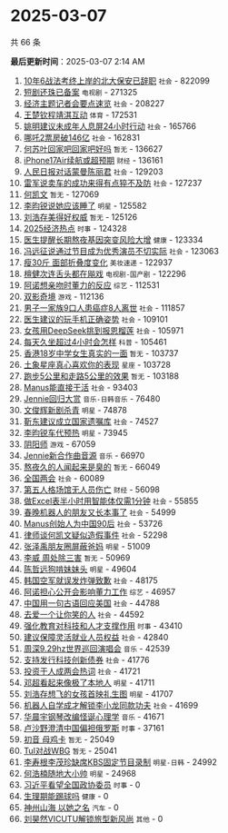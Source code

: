 # 2025-03-07

共 66 条


<!-- BEGIN -->

**最后更新时间**：2025-03-07 2:14 AM
1. [10年6战法考终上岸的北大保安已辞职](https://m.weibo.cn/search?containerid=100103type%3D1%26t%3D10%26q%3D%2310%E5%B9%B46%E6%88%98%E6%B3%95%E8%80%83%E7%BB%88%E4%B8%8A%E5%B2%B8%E7%9A%84%E5%8C%97%E5%A4%A7%E4%BF%9D%E5%AE%89%E5%B7%B2%E8%BE%9E%E8%81%8C%23&stream_entry_id=31&isnewpage=1&extparam=seat%3D1%26pos%3D0%26realpos%3D1%26band_rank%3D1%26q%3D%252310%25E5%25B9%25B46%25E6%2588%2598%25E6%25B3%2595%25E8%2580%2583%25E7%25BB%2588%25E4%25B8%258A%25E5%25B2%25B8%25E7%259A%2584%25E5%258C%2597%25E5%25A4%25A7%25E4%25BF%259D%25E5%25AE%2589%25E5%25B7%25B2%25E8%25BE%259E%25E8%2581%258C%2523%26dgr%3D0%26stream_entry_id%3D31%26flag%3D0%26lcate%3D5001%26filter_type%3Drealtimehot%26cate%3D5001%26c_type%3D31%26display_time%3D1741278704%26pre_seqid%3D17412787045320315972143) `社会` - 822099
2. [短剧还珠已备案](https://m.weibo.cn/search?containerid=100103type%3D1%26t%3D10%26q%3D%23%E7%9F%AD%E5%89%A7%E8%BF%98%E7%8F%A0%E5%B7%B2%E5%A4%87%E6%A1%88%23&stream_entry_id=31&isnewpage=1&extparam=seat%3D1%26pos%3D1%26realpos%3D2%26band_rank%3D2%26q%3D%2523%25E7%259F%25AD%25E5%2589%25A7%25E8%25BF%2598%25E7%258F%25A0%25E5%25B7%25B2%25E5%25A4%2587%25E6%25A1%2588%2523%26dgr%3D0%26stream_entry_id%3D31%26flag%3D1%26lcate%3D5001%26filter_type%3Drealtimehot%26cate%3D5001%26c_type%3D31%26display_time%3D1741278704%26pre_seqid%3D17412787045320315972143) `电视剧` - 271325
3. [经济主题记者会要点速览](https://m.weibo.cn/search?containerid=100103type%3D1%26t%3D10%26q%3D%23%E7%BB%8F%E6%B5%8E%E4%B8%BB%E9%A2%98%E8%AE%B0%E8%80%85%E4%BC%9A%E8%A6%81%E7%82%B9%E9%80%9F%E8%A7%88%23&stream_entry_id=31&isnewpage=1&extparam=seat%3D1%26pos%3D2%26realpos%3D3%26band_rank%3D3%26q%3D%2523%25E7%25BB%258F%25E6%25B5%258E%25E4%25B8%25BB%25E9%25A2%2598%25E8%25AE%25B0%25E8%2580%2585%25E4%25BC%259A%25E8%25A6%2581%25E7%2582%25B9%25E9%2580%259F%25E8%25A7%2588%2523%26dgr%3D0%26stream_entry_id%3D31%26flag%3D0%26lcate%3D5001%26filter_type%3Drealtimehot%26cate%3D5001%26c_type%3D31%26display_time%3D1741278704%26pre_seqid%3D17412787045320315972143) `社会` - 208227
4. [王楚钦程靖淇互动](https://m.weibo.cn/search?containerid=100103type%3D1%26t%3D10%26q%3D%23%E7%8E%8B%E6%A5%9A%E9%92%A6%E7%A8%8B%E9%9D%96%E6%B7%87%E4%BA%92%E5%8A%A8%23&stream_entry_id=31&isnewpage=1&extparam=seat%3D1%26pos%3D3%26realpos%3D4%26band_rank%3D4%26q%3D%2523%25E7%258E%258B%25E6%25A5%259A%25E9%2592%25A6%25E7%25A8%258B%25E9%259D%2596%25E6%25B7%2587%25E4%25BA%2592%25E5%258A%25A8%2523%26dgr%3D0%26stream_entry_id%3D31%26flag%3D0%26lcate%3D5001%26filter_type%3Drealtimehot%26cate%3D5001%26c_type%3D31%26display_time%3D1741278704%26pre_seqid%3D17412787045320315972143) `体育` - 172531
5. [姚明建议未成年人息屏24小时行动](https://m.weibo.cn/search?containerid=100103type%3D1%26t%3D10%26q%3D%23%E5%A7%9A%E6%98%8E%E5%BB%BA%E8%AE%AE%E6%9C%AA%E6%88%90%E5%B9%B4%E4%BA%BA%E6%81%AF%E5%B1%8F24%E5%B0%8F%E6%97%B6%E8%A1%8C%E5%8A%A8%23&stream_entry_id=31&isnewpage=1&extparam=seat%3D1%26pos%3D4%26realpos%3D5%26band_rank%3D5%26q%3D%2523%25E5%25A7%259A%25E6%2598%258E%25E5%25BB%25BA%25E8%25AE%25AE%25E6%259C%25AA%25E6%2588%2590%25E5%25B9%25B4%25E4%25BA%25BA%25E6%2581%25AF%25E5%25B1%258F24%25E5%25B0%258F%25E6%2597%25B6%25E8%25A1%258C%25E5%258A%25A8%2523%26dgr%3D0%26stream_entry_id%3D31%26flag%3D0%26lcate%3D5001%26filter_type%3Drealtimehot%26cate%3D5001%26c_type%3D31%26display_time%3D1741278704%26pre_seqid%3D17412787045320315972143) `社会` - 165766
6. [哪吒2票房破146亿](https://m.weibo.cn/search?containerid=100103type%3D1%26t%3D10%26q%3D%23%E5%93%AA%E5%90%922%E7%A5%A8%E6%88%BF%E7%A0%B4146%E4%BA%BF%23&stream_entry_id=31&isnewpage=1&extparam=seat%3D1%26pos%3D5%26realpos%3D6%26band_rank%3D6%26q%3D%2523%25E5%2593%25AA%25E5%2590%25922%25E7%25A5%25A8%25E6%2588%25BF%25E7%25A0%25B4146%25E4%25BA%25BF%2523%26dgr%3D0%26stream_entry_id%3D31%26flag%3D0%26lcate%3D5001%26filter_type%3Drealtimehot%26cate%3D5001%26c_type%3D31%26display_time%3D1741278704%26pre_seqid%3D17412787045320315972143) `社会` - 162831
7. [何苏叶回家吧回家吧好吗](https://m.weibo.cn/search?containerid=100103type%3D1%26t%3D10%26q%3D%E4%BD%95%E8%8B%8F%E5%8F%B6%E5%9B%9E%E5%AE%B6%E5%90%A7%E5%9B%9E%E5%AE%B6%E5%90%A7%E5%A5%BD%E5%90%97&stream_entry_id=31&isnewpage=1&extparam=seat%3D1%26pos%3D7%26realpos%3D7%26band_rank%3D7%26q%3D%25E4%25BD%2595%25E8%258B%258F%25E5%258F%25B6%25E5%259B%259E%25E5%25AE%25B6%25E5%2590%25A7%25E5%259B%259E%25E5%25AE%25B6%25E5%2590%25A7%25E5%25A5%25BD%25E5%2590%2597%26dgr%3D0%26stream_entry_id%3D31%26flag%3D1%26lcate%3D5001%26filter_type%3Drealtimehot%26cate%3D5001%26c_type%3D31%26display_time%3D1741278704%26pre_seqid%3D17412787045320315972143) `暂无` - 136627
8. [iPhone17Air续航或超预期](https://m.weibo.cn/search?containerid=100103type%3D1%26t%3D10%26q%3D%23iPhone17Air%E7%BB%AD%E8%88%AA%E6%88%96%E8%B6%85%E9%A2%84%E6%9C%9F%23&stream_entry_id=31&isnewpage=1&extparam=seat%3D1%26pos%3D8%26realpos%3D8%26band_rank%3D8%26q%3D%2523iPhone17Air%25E7%25BB%25AD%25E8%2588%25AA%25E6%2588%2596%25E8%25B6%2585%25E9%25A2%2584%25E6%259C%259F%2523%26dgr%3D0%26stream_entry_id%3D31%26flag%3D1%26lcate%3D5001%26filter_type%3Drealtimehot%26cate%3D5001%26c_type%3D31%26display_time%3D1741278704%26pre_seqid%3D17412787045320315972143) `财经` - 136161
9. [人民日报对话蒙曼陈丽君](https://m.weibo.cn/search?containerid=100103type%3D1%26t%3D10%26q%3D%23%E4%BA%BA%E6%B0%91%E6%97%A5%E6%8A%A5%E5%AF%B9%E8%AF%9D%E8%92%99%E6%9B%BC%E9%99%88%E4%B8%BD%E5%90%9B%23&stream_entry_id=31&isnewpage=1&extparam=seat%3D1%26pos%3D9%26realpos%3D9%26band_rank%3D9%26q%3D%2523%25E4%25BA%25BA%25E6%25B0%2591%25E6%2597%25A5%25E6%258A%25A5%25E5%25AF%25B9%25E8%25AF%259D%25E8%2592%2599%25E6%259B%25BC%25E9%2599%2588%25E4%25B8%25BD%25E5%2590%259B%2523%26dgr%3D0%26stream_entry_id%3D31%26flag%3D0%26lcate%3D5001%26filter_type%3Drealtimehot%26cate%3D5001%26c_type%3D31%26display_time%3D1741278704%26pre_seqid%3D17412787045320315972143) `社会` - 129203
10. [雷军说卖车的成功来得有点猝不及防](https://m.weibo.cn/search?containerid=100103type%3D1%26t%3D10%26q%3D%23%E9%9B%B7%E5%86%9B%E8%AF%B4%E5%8D%96%E8%BD%A6%E7%9A%84%E6%88%90%E5%8A%9F%E6%9D%A5%E5%BE%97%E6%9C%89%E7%82%B9%E7%8C%9D%E4%B8%8D%E5%8F%8A%E9%98%B2%23&stream_entry_id=31&isnewpage=1&extparam=seat%3D1%26pos%3D10%26realpos%3D10%26band_rank%3D10%26q%3D%2523%25E9%259B%25B7%25E5%2586%259B%25E8%25AF%25B4%25E5%258D%2596%25E8%25BD%25A6%25E7%259A%2584%25E6%2588%2590%25E5%258A%259F%25E6%259D%25A5%25E5%25BE%2597%25E6%259C%2589%25E7%2582%25B9%25E7%258C%259D%25E4%25B8%258D%25E5%258F%258A%25E9%2598%25B2%2523%26dgr%3D0%26stream_entry_id%3D31%26flag%3D0%26lcate%3D5001%26filter_type%3Drealtimehot%26cate%3D5001%26c_type%3D31%26display_time%3D1741278704%26pre_seqid%3D17412787045320315972143) `社会` - 127237
11. [何凯文](https://m.weibo.cn/search?containerid=100103type%3D1%26t%3D10%26q%3D%E4%BD%95%E5%87%AF%E6%96%87&stream_entry_id=31&isnewpage=1&extparam=seat%3D1%26pos%3D11%26realpos%3D11%26band_rank%3D11%26q%3D%25E4%25BD%2595%25E5%2587%25AF%25E6%2596%2587%26dgr%3D0%26stream_entry_id%3D31%26flag%3D2%26lcate%3D5001%26filter_type%3Drealtimehot%26cate%3D5001%26c_type%3D31%26display_time%3D1741278704%26pre_seqid%3D17412787045320315972143) `暂无` - 127069
12. [李昀锐说她应该睡了](https://m.weibo.cn/search?containerid=100103type%3D1%26t%3D10%26q%3D%23%E6%9D%8E%E6%98%80%E9%94%90%E8%AF%B4%E5%A5%B9%E5%BA%94%E8%AF%A5%E7%9D%A1%E4%BA%86%23&stream_entry_id=31&isnewpage=1&extparam=seat%3D1%26pos%3D12%26realpos%3D12%26band_rank%3D12%26q%3D%2523%25E6%259D%258E%25E6%2598%2580%25E9%2594%2590%25E8%25AF%25B4%25E5%25A5%25B9%25E5%25BA%2594%25E8%25AF%25A5%25E7%259D%25A1%25E4%25BA%2586%2523%26dgr%3D0%26stream_entry_id%3D31%26flag%3D2%26lcate%3D5001%26filter_type%3Drealtimehot%26cate%3D5001%26c_type%3D31%26display_time%3D1741278704%26pre_seqid%3D17412787045320315972143) `明星` - 125582
13. [刘浩存美得好权威](https://m.weibo.cn/search?containerid=100103type%3D1%26t%3D10%26q%3D%E5%88%98%E6%B5%A9%E5%AD%98%E7%BE%8E%E5%BE%97%E5%A5%BD%E6%9D%83%E5%A8%81&stream_entry_id=31&isnewpage=1&extparam=seat%3D1%26pos%3D13%26realpos%3D13%26band_rank%3D13%26q%3D%25E5%2588%2598%25E6%25B5%25A9%25E5%25AD%2598%25E7%25BE%258E%25E5%25BE%2597%25E5%25A5%25BD%25E6%259D%2583%25E5%25A8%2581%26dgr%3D0%26stream_entry_id%3D31%26flag%3D0%26lcate%3D5001%26filter_type%3Drealtimehot%26cate%3D5001%26c_type%3D31%26display_time%3D1741278704%26pre_seqid%3D17412787045320315972143) `暂无` - 125126
14. [2025经济热点](https://m.weibo.cn/search?containerid=100103type%3D1%26t%3D10%26q%3D%232025%E7%BB%8F%E6%B5%8E%E7%83%AD%E7%82%B9%23&stream_entry_id=31&isnewpage=1&extparam=seat%3D1%26pos%3D14%26realpos%3D14%26band_rank%3D14%26q%3D%25232025%25E7%25BB%258F%25E6%25B5%258E%25E7%2583%25AD%25E7%2582%25B9%2523%26dgr%3D0%26stream_entry_id%3D31%26flag%3D1%26lcate%3D5001%26filter_type%3Drealtimehot%26cate%3D5001%26c_type%3D31%26display_time%3D1741278704%26pre_seqid%3D17412787045320315972143) `时事` - 124328
15. [医生提醒长期熬夜基因突变风险大增](https://m.weibo.cn/search?containerid=100103type%3D1%26t%3D10%26q%3D%23%E5%8C%BB%E7%94%9F%E6%8F%90%E9%86%92%E9%95%BF%E6%9C%9F%E7%86%AC%E5%A4%9C%E5%9F%BA%E5%9B%A0%E7%AA%81%E5%8F%98%E9%A3%8E%E9%99%A9%E5%A4%A7%E5%A2%9E%23&stream_entry_id=31&isnewpage=1&extparam=seat%3D1%26pos%3D15%26realpos%3D15%26band_rank%3D15%26q%3D%2523%25E5%258C%25BB%25E7%2594%259F%25E6%258F%2590%25E9%2586%2592%25E9%2595%25BF%25E6%259C%259F%25E7%2586%25AC%25E5%25A4%259C%25E5%259F%25BA%25E5%259B%25A0%25E7%25AA%2581%25E5%258F%2598%25E9%25A3%258E%25E9%2599%25A9%25E5%25A4%25A7%25E5%25A2%259E%2523%26dgr%3D0%26stream_entry_id%3D31%26flag%3D0%26lcate%3D5001%26filter_type%3Drealtimehot%26cate%3D5001%26c_type%3D31%26display_time%3D1741278704%26pre_seqid%3D17412787045320315972143) `健康` - 123334
16. [冯远征说通过节目成为优秀演员不切实际](https://m.weibo.cn/search?containerid=100103type%3D1%26t%3D10%26q%3D%23%E5%86%AF%E8%BF%9C%E5%BE%81%E8%AF%B4%E9%80%9A%E8%BF%87%E8%8A%82%E7%9B%AE%E6%88%90%E4%B8%BA%E4%BC%98%E7%A7%80%E6%BC%94%E5%91%98%E4%B8%8D%E5%88%87%E5%AE%9E%E9%99%85%23&stream_entry_id=31&isnewpage=1&extparam=seat%3D1%26pos%3D16%26realpos%3D16%26band_rank%3D16%26q%3D%2523%25E5%2586%25AF%25E8%25BF%259C%25E5%25BE%2581%25E8%25AF%25B4%25E9%2580%259A%25E8%25BF%2587%25E8%258A%2582%25E7%259B%25AE%25E6%2588%2590%25E4%25B8%25BA%25E4%25BC%2598%25E7%25A7%2580%25E6%25BC%2594%25E5%2591%2598%25E4%25B8%258D%25E5%2588%2587%25E5%25AE%259E%25E9%2599%2585%2523%26dgr%3D0%26stream_entry_id%3D31%26flag%3D0%26lcate%3D5001%26filter_type%3Drealtimehot%26cate%3D5001%26c_type%3D31%26display_time%3D1741278704%26pre_seqid%3D17412787045320315972143) `社会` - 123063
17. [瘦30斤 面部折叠度变化](https://m.weibo.cn/search?containerid=100103type%3D1%26t%3D10%26q%3D%E7%98%A630%E6%96%A4+%E9%9D%A2%E9%83%A8%E6%8A%98%E5%8F%A0%E5%BA%A6%E5%8F%98%E5%8C%96&stream_entry_id=31&isnewpage=1&extparam=seat%3D1%26pos%3D17%26realpos%3D17%26band_rank%3D17%26q%3D%25E7%2598%25A630%25E6%2596%25A4%2520%25E9%259D%25A2%25E9%2583%25A8%25E6%258A%2598%25E5%258F%25A0%25E5%25BA%25A6%25E5%258F%2598%25E5%258C%2596%26dgr%3D0%26stream_entry_id%3D31%26flag%3D0%26lcate%3D5001%26filter_type%3Drealtimehot%26cate%3D5001%26c_type%3D31%26display_time%3D1741278704%26pre_seqid%3D17412787045320315972143) `美妆速递` - 122937
18. [檀健次连舌头都在飚戏](https://m.weibo.cn/search?containerid=100103type%3D1%26t%3D10%26q%3D%E6%AA%80%E5%81%A5%E6%AC%A1%E8%BF%9E%E8%88%8C%E5%A4%B4%E9%83%BD%E5%9C%A8%E9%A3%9A%E6%88%8F&stream_entry_id=31&isnewpage=1&extparam=seat%3D1%26pos%3D18%26realpos%3D18%26band_rank%3D18%26q%3D%25E6%25AA%2580%25E5%2581%25A5%25E6%25AC%25A1%25E8%25BF%259E%25E8%2588%258C%25E5%25A4%25B4%25E9%2583%25BD%25E5%259C%25A8%25E9%25A3%259A%25E6%2588%258F%26dgr%3D0%26stream_entry_id%3D31%26flag%3D0%26lcate%3D5001%26filter_type%3Drealtimehot%26cate%3D5001%26c_type%3D31%26display_time%3D1741278704%26pre_seqid%3D17412787045320315972143) `电视剧-国产剧` - 122296
19. [阿诺想亲吻时董力的反应](https://m.weibo.cn/search?containerid=100103type%3D1%26t%3D10%26q%3D%23%E9%98%BF%E8%AF%BA%E6%83%B3%E4%BA%B2%E5%90%BB%E6%97%B6%E8%91%A3%E5%8A%9B%E7%9A%84%E5%8F%8D%E5%BA%94%23&stream_entry_id=31&isnewpage=1&extparam=seat%3D1%26pos%3D19%26realpos%3D19%26band_rank%3D19%26q%3D%2523%25E9%2598%25BF%25E8%25AF%25BA%25E6%2583%25B3%25E4%25BA%25B2%25E5%2590%25BB%25E6%2597%25B6%25E8%2591%25A3%25E5%258A%259B%25E7%259A%2584%25E5%258F%258D%25E5%25BA%2594%2523%26dgr%3D0%26stream_entry_id%3D31%26flag%3D0%26lcate%3D5001%26filter_type%3Drealtimehot%26cate%3D5001%26c_type%3D31%26display_time%3D1741278704%26pre_seqid%3D17412787045320315972143) `综艺` - 112531
20. [双影奇境](https://m.weibo.cn/search?containerid=100103type%3D1%26t%3D10%26q%3D%E5%8F%8C%E5%BD%B1%E5%A5%87%E5%A2%83&stream_entry_id=31&isnewpage=1&extparam=seat%3D1%26pos%3D20%26realpos%3D20%26band_rank%3D20%26q%3D%25E5%258F%258C%25E5%25BD%25B1%25E5%25A5%2587%25E5%25A2%2583%26dgr%3D0%26stream_entry_id%3D31%26flag%3D1%26lcate%3D5001%26filter_type%3Drealtimehot%26cate%3D5001%26c_type%3D31%26display_time%3D1741278704%26pre_seqid%3D17412787045320315972143) `游戏` - 112136
21. [男子一家族9口人患癌症8人离世](https://m.weibo.cn/search?containerid=100103type%3D1%26t%3D10%26q%3D%23%E7%94%B7%E5%AD%90%E4%B8%80%E5%AE%B6%E6%97%8F9%E5%8F%A3%E4%BA%BA%E6%82%A3%E7%99%8C%E7%97%878%E4%BA%BA%E7%A6%BB%E4%B8%96%23&stream_entry_id=31&isnewpage=1&extparam=seat%3D1%26pos%3D21%26realpos%3D21%26band_rank%3D21%26q%3D%2523%25E7%2594%25B7%25E5%25AD%2590%25E4%25B8%2580%25E5%25AE%25B6%25E6%2597%258F9%25E5%258F%25A3%25E4%25BA%25BA%25E6%2582%25A3%25E7%2599%258C%25E7%2597%25878%25E4%25BA%25BA%25E7%25A6%25BB%25E4%25B8%2596%2523%26dgr%3D0%26stream_entry_id%3D31%26flag%3D0%26lcate%3D5001%26filter_type%3Drealtimehot%26cate%3D5001%26c_type%3D31%26display_time%3D1741278704%26pre_seqid%3D17412787045320315972143) `社会` - 111857
22. [医生建议的玩手机正确姿势](https://m.weibo.cn/search?containerid=100103type%3D1%26t%3D10%26q%3D%23%E5%8C%BB%E7%94%9F%E5%BB%BA%E8%AE%AE%E7%9A%84%E7%8E%A9%E6%89%8B%E6%9C%BA%E6%AD%A3%E7%A1%AE%E5%A7%BF%E5%8A%BF%23&stream_entry_id=31&isnewpage=1&extparam=seat%3D1%26pos%3D22%26realpos%3D22%26band_rank%3D22%26q%3D%2523%25E5%258C%25BB%25E7%2594%259F%25E5%25BB%25BA%25E8%25AE%25AE%25E7%259A%2584%25E7%258E%25A9%25E6%2589%258B%25E6%259C%25BA%25E6%25AD%25A3%25E7%25A1%25AE%25E5%25A7%25BF%25E5%258A%25BF%2523%26dgr%3D0%26stream_entry_id%3D31%26flag%3D0%26lcate%3D5001%26filter_type%3Drealtimehot%26cate%3D5001%26c_type%3D31%26display_time%3D1741278704%26pre_seqid%3D17412787045320315972143) `社会` - 109101
23. [女孩用DeepSeek挑到报恩榴莲](https://m.weibo.cn/search?containerid=100103type%3D1%26t%3D10%26q%3D%23%E5%A5%B3%E5%AD%A9%E7%94%A8DeepSeek%E6%8C%91%E5%88%B0%E6%8A%A5%E6%81%A9%E6%A6%B4%E8%8E%B2%23&stream_entry_id=31&isnewpage=1&extparam=seat%3D1%26pos%3D23%26realpos%3D23%26band_rank%3D23%26q%3D%2523%25E5%25A5%25B3%25E5%25AD%25A9%25E7%2594%25A8DeepSeek%25E6%258C%2591%25E5%2588%25B0%25E6%258A%25A5%25E6%2581%25A9%25E6%25A6%25B4%25E8%258E%25B2%2523%26dgr%3D0%26stream_entry_id%3D31%26flag%3D0%26lcate%3D5001%26filter_type%3Drealtimehot%26cate%3D5001%26c_type%3D31%26display_time%3D1741278704%26pre_seqid%3D17412787045320315972143) `社会` - 105971
24. [每天久坐超过4小时会怎样](https://m.weibo.cn/search?containerid=100103type%3D1%26t%3D10%26q%3D%23%E6%AF%8F%E5%A4%A9%E4%B9%85%E5%9D%90%E8%B6%85%E8%BF%874%E5%B0%8F%E6%97%B6%E4%BC%9A%E6%80%8E%E6%A0%B7%23&stream_entry_id=31&isnewpage=1&extparam=seat%3D1%26pos%3D24%26realpos%3D24%26band_rank%3D24%26q%3D%2523%25E6%25AF%258F%25E5%25A4%25A9%25E4%25B9%2585%25E5%259D%2590%25E8%25B6%2585%25E8%25BF%25874%25E5%25B0%258F%25E6%2597%25B6%25E4%25BC%259A%25E6%2580%258E%25E6%25A0%25B7%2523%26dgr%3D0%26stream_entry_id%3D31%26flag%3D0%26lcate%3D5001%26filter_type%3Drealtimehot%26cate%3D5001%26c_type%3D31%26display_time%3D1741278704%26pre_seqid%3D17412787045320315972143) `科普` - 105461
25. [香港18岁中学女生真实的一面](https://m.weibo.cn/search?containerid=100103type%3D1%26t%3D10%26q%3D%E9%A6%99%E6%B8%AF18%E5%B2%81%E4%B8%AD%E5%AD%A6%E5%A5%B3%E7%94%9F%E7%9C%9F%E5%AE%9E%E7%9A%84%E4%B8%80%E9%9D%A2&stream_entry_id=31&isnewpage=1&extparam=seat%3D1%26pos%3D25%26realpos%3D25%26band_rank%3D25%26q%3D%25E9%25A6%2599%25E6%25B8%25AF18%25E5%25B2%2581%25E4%25B8%25AD%25E5%25AD%25A6%25E5%25A5%25B3%25E7%2594%259F%25E7%259C%259F%25E5%25AE%259E%25E7%259A%2584%25E4%25B8%2580%25E9%259D%25A2%26dgr%3D0%26stream_entry_id%3D31%26flag%3D0%26lcate%3D5001%26filter_type%3Drealtimehot%26cate%3D5001%26c_type%3D31%26display_time%3D1741278704%26pre_seqid%3D17412787045320315972143) `暂无` - 103737
26. [土象星座真心喜欢你的表现](https://m.weibo.cn/search?containerid=100103type%3D1%26t%3D10%26q%3D%23%E5%9C%9F%E8%B1%A1%E6%98%9F%E5%BA%A7%E7%9C%9F%E5%BF%83%E5%96%9C%E6%AC%A2%E4%BD%A0%E7%9A%84%E8%A1%A8%E7%8E%B0%23&stream_entry_id=31&isnewpage=1&extparam=seat%3D1%26pos%3D26%26realpos%3D26%26band_rank%3D26%26q%3D%2523%25E5%259C%259F%25E8%25B1%25A1%25E6%2598%259F%25E5%25BA%25A7%25E7%259C%259F%25E5%25BF%2583%25E5%2596%259C%25E6%25AC%25A2%25E4%25BD%25A0%25E7%259A%2584%25E8%25A1%25A8%25E7%258E%25B0%2523%26dgr%3D0%26stream_entry_id%3D31%26flag%3D0%26lcate%3D5001%26filter_type%3Drealtimehot%26cate%3D5001%26c_type%3D31%26display_time%3D1741278704%26pre_seqid%3D17412787045320315972143) `星座` - 103728
27. [跑步5公里和走路5公里的效果](https://m.weibo.cn/search?containerid=100103type%3D1%26t%3D10%26q%3D%E8%B7%91%E6%AD%A55%E5%85%AC%E9%87%8C%E5%92%8C%E8%B5%B0%E8%B7%AF5%E5%85%AC%E9%87%8C%E7%9A%84%E6%95%88%E6%9E%9C&stream_entry_id=31&isnewpage=1&extparam=seat%3D1%26pos%3D27%26realpos%3D27%26band_rank%3D27%26q%3D%25E8%25B7%2591%25E6%25AD%25A55%25E5%2585%25AC%25E9%2587%258C%25E5%2592%258C%25E8%25B5%25B0%25E8%25B7%25AF5%25E5%2585%25AC%25E9%2587%258C%25E7%259A%2584%25E6%2595%2588%25E6%259E%259C%26dgr%3D0%26stream_entry_id%3D31%26flag%3D0%26lcate%3D5001%26filter_type%3Drealtimehot%26cate%3D5001%26c_type%3D31%26display_time%3D1741278704%26pre_seqid%3D17412787045320315972143) `暂无` - 103188
28. [Manus能直接干活](https://m.weibo.cn/search?containerid=100103type%3D1%26t%3D10%26q%3D%23Manus%E8%83%BD%E7%9B%B4%E6%8E%A5%E5%B9%B2%E6%B4%BB%23&stream_entry_id=31&isnewpage=1&extparam=seat%3D1%26pos%3D28%26realpos%3D28%26band_rank%3D28%26q%3D%2523Manus%25E8%2583%25BD%25E7%259B%25B4%25E6%258E%25A5%25E5%25B9%25B2%25E6%25B4%25BB%2523%26dgr%3D0%26stream_entry_id%3D31%26flag%3D0%26lcate%3D5001%26filter_type%3Drealtimehot%26cate%3D5001%26c_type%3D31%26display_time%3D1741278704%26pre_seqid%3D17412787045320315972143) `社会` - 93403
29. [Jennie回归大赏](https://m.weibo.cn/search?containerid=100103type%3D1%26t%3D10%26q%3DJennie%E5%9B%9E%E5%BD%92%E5%A4%A7%E8%B5%8F&stream_entry_id=31&isnewpage=1&extparam=seat%3D1%26pos%3D29%26realpos%3D29%26band_rank%3D29%26q%3DJennie%25E5%259B%259E%25E5%25BD%2592%25E5%25A4%25A7%25E8%25B5%258F%26dgr%3D0%26stream_entry_id%3D31%26flag%3D0%26lcate%3D5001%26filter_type%3Drealtimehot%26cate%3D5001%26c_type%3D31%26display_time%3D1741278704%26pre_seqid%3D17412787045320315972143) `音乐-日韩音乐` - 76480
30. [文俊辉新剧杀青](https://m.weibo.cn/search?containerid=100103type%3D1%26t%3D10%26q%3D%23%E6%96%87%E4%BF%8A%E8%BE%89%E6%96%B0%E5%89%A7%E6%9D%80%E9%9D%92%23&stream_entry_id=31&isnewpage=1&extparam=seat%3D1%26pos%3D30%26realpos%3D30%26band_rank%3D30%26q%3D%2523%25E6%2596%2587%25E4%25BF%258A%25E8%25BE%2589%25E6%2596%25B0%25E5%2589%25A7%25E6%259D%2580%25E9%259D%2592%2523%26dgr%3D0%26stream_entry_id%3D31%26flag%3D1%26lcate%3D5001%26filter_type%3Drealtimehot%26cate%3D5001%26c_type%3D31%26display_time%3D1741278704%26pre_seqid%3D17412787045320315972143) `明星` - 74878
31. [靳东建议成立国家遗嘱库](https://m.weibo.cn/search?containerid=100103type%3D1%26t%3D10%26q%3D%23%E9%9D%B3%E4%B8%9C%E5%BB%BA%E8%AE%AE%E6%88%90%E7%AB%8B%E5%9B%BD%E5%AE%B6%E9%81%97%E5%98%B1%E5%BA%93%23&stream_entry_id=31&isnewpage=1&extparam=seat%3D1%26pos%3D31%26realpos%3D31%26band_rank%3D31%26q%3D%2523%25E9%259D%25B3%25E4%25B8%259C%25E5%25BB%25BA%25E8%25AE%25AE%25E6%2588%2590%25E7%25AB%258B%25E5%259B%25BD%25E5%25AE%25B6%25E9%2581%2597%25E5%2598%25B1%25E5%25BA%2593%2523%26dgr%3D0%26stream_entry_id%3D31%26flag%3D0%26lcate%3D5001%26filter_type%3Drealtimehot%26cate%3D5001%26c_type%3D31%26display_time%3D1741278704%26pre_seqid%3D17412787045320315972143) `社会` - 74527
32. [李昀锐车代预热](https://m.weibo.cn/search?containerid=100103type%3D1%26t%3D10%26q%3D%23%E6%9D%8E%E6%98%80%E9%94%90%E8%BD%A6%E4%BB%A3%E9%A2%84%E7%83%AD%23&stream_entry_id=31&isnewpage=1&extparam=seat%3D1%26pos%3D32%26realpos%3D32%26band_rank%3D32%26q%3D%2523%25E6%259D%258E%25E6%2598%2580%25E9%2594%2590%25E8%25BD%25A6%25E4%25BB%25A3%25E9%25A2%2584%25E7%2583%25AD%2523%26dgr%3D0%26stream_entry_id%3D31%26flag%3D1%26lcate%3D5001%26filter_type%3Drealtimehot%26cate%3D5001%26c_type%3D31%26display_time%3D1741278704%26pre_seqid%3D17412787045320315972143) `明星` - 73945
33. [阴阳师](https://m.weibo.cn/search?containerid=100103type%3D1%26t%3D10%26q%3D%E9%98%B4%E9%98%B3%E5%B8%88&stream_entry_id=31&isnewpage=1&extparam=seat%3D1%26pos%3D33%26realpos%3D33%26band_rank%3D33%26q%3D%25E9%2598%25B4%25E9%2598%25B3%25E5%25B8%2588%26dgr%3D0%26stream_entry_id%3D31%26flag%3D0%26lcate%3D5001%26filter_type%3Drealtimehot%26cate%3D5001%26c_type%3D31%26display_time%3D1741278704%26pre_seqid%3D17412787045320315972143) `游戏` - 67059
34. [Jennie新合作曲音源](https://m.weibo.cn/search?containerid=100103type%3D1%26t%3D10%26q%3DJennie%E6%96%B0%E5%90%88%E4%BD%9C%E6%9B%B2%E9%9F%B3%E6%BA%90&stream_entry_id=31&isnewpage=1&extparam=seat%3D1%26pos%3D34%26realpos%3D34%26band_rank%3D34%26q%3DJennie%25E6%2596%25B0%25E5%2590%2588%25E4%25BD%259C%25E6%259B%25B2%25E9%259F%25B3%25E6%25BA%2590%26dgr%3D0%26stream_entry_id%3D31%26flag%3D0%26lcate%3D5001%26filter_type%3Drealtimehot%26cate%3D5001%26c_type%3D31%26display_time%3D1741278704%26pre_seqid%3D17412787045320315972143) `音乐` - 66970
35. [熬夜久的人闻起来是臭的](https://m.weibo.cn/search?containerid=100103type%3D1%26t%3D10%26q%3D%E7%86%AC%E5%A4%9C%E4%B9%85%E7%9A%84%E4%BA%BA%E9%97%BB%E8%B5%B7%E6%9D%A5%E6%98%AF%E8%87%AD%E7%9A%84&stream_entry_id=31&isnewpage=1&extparam=seat%3D1%26pos%3D35%26realpos%3D35%26band_rank%3D35%26q%3D%25E7%2586%25AC%25E5%25A4%259C%25E4%25B9%2585%25E7%259A%2584%25E4%25BA%25BA%25E9%2597%25BB%25E8%25B5%25B7%25E6%259D%25A5%25E6%2598%25AF%25E8%2587%25AD%25E7%259A%2584%26dgr%3D0%26stream_entry_id%3D31%26flag%3D0%26lcate%3D5001%26filter_type%3Drealtimehot%26cate%3D5001%26c_type%3D31%26display_time%3D1741278704%26pre_seqid%3D17412787045320315972143) `暂无` - 66049
36. [全国两会](https://m.weibo.cn/search?containerid=100103type%3D1%26t%3D10%26q%3D%23%E5%85%A8%E5%9B%BD%E4%B8%A4%E4%BC%9A%23&stream_entry_id=31&isnewpage=1&extparam=seat%3D1%26pos%3D36%26realpos%3D36%26band_rank%3D36%26q%3D%2523%25E5%2585%25A8%25E5%259B%25BD%25E4%25B8%25A4%25E4%25BC%259A%2523%26dgr%3D0%26stream_entry_id%3D31%26flag%3D0%26lcate%3D5001%26filter_type%3Drealtimehot%26cate%3D5001%26c_type%3D31%26display_time%3D1741278704%26pre_seqid%3D17412787045320315972143) `社会` - 60089
37. [第五人格场馆无人员伤亡](https://m.weibo.cn/search?containerid=100103type%3D1%26t%3D10%26q%3D%23%E7%AC%AC%E4%BA%94%E4%BA%BA%E6%A0%BC%E5%9C%BA%E9%A6%86%E6%97%A0%E4%BA%BA%E5%91%98%E4%BC%A4%E4%BA%A1%23&stream_entry_id=31&isnewpage=1&extparam=seat%3D1%26pos%3D37%26realpos%3D37%26band_rank%3D37%26q%3D%2523%25E7%25AC%25AC%25E4%25BA%2594%25E4%25BA%25BA%25E6%25A0%25BC%25E5%259C%25BA%25E9%25A6%2586%25E6%2597%25A0%25E4%25BA%25BA%25E5%2591%2598%25E4%25BC%25A4%25E4%25BA%25A1%2523%26dgr%3D0%26stream_entry_id%3D31%26flag%3D1%26lcate%3D5001%26filter_type%3Drealtimehot%26cate%3D5001%26c_type%3D31%26display_time%3D1741278704%26pre_seqid%3D17412787045320315972143) `财经` - 56098
38. [做Excel表半小时用智能体仅需1分钟](https://m.weibo.cn/search?containerid=100103type%3D1%26t%3D10%26q%3D%23%E5%81%9AExcel%E8%A1%A8%E5%8D%8A%E5%B0%8F%E6%97%B6%E7%94%A8%E6%99%BA%E8%83%BD%E4%BD%93%E4%BB%85%E9%9C%801%E5%88%86%E9%92%9F%23&stream_entry_id=31&isnewpage=1&extparam=seat%3D1%26pos%3D38%26realpos%3D38%26band_rank%3D38%26q%3D%2523%25E5%2581%259AExcel%25E8%25A1%25A8%25E5%258D%258A%25E5%25B0%258F%25E6%2597%25B6%25E7%2594%25A8%25E6%2599%25BA%25E8%2583%25BD%25E4%25BD%2593%25E4%25BB%2585%25E9%259C%25801%25E5%2588%2586%25E9%2592%259F%2523%26dgr%3D0%26stream_entry_id%3D31%26flag%3D0%26lcate%3D5001%26filter_type%3Drealtimehot%26cate%3D5001%26c_type%3D31%26display_time%3D1741278704%26pre_seqid%3D17412787045320315972143) `社会` - 55855
39. [春晚机器人的朋友又长本事了](https://m.weibo.cn/search?containerid=100103type%3D1%26t%3D10%26q%3D%23%E6%98%A5%E6%99%9A%E6%9C%BA%E5%99%A8%E4%BA%BA%E7%9A%84%E6%9C%8B%E5%8F%8B%E5%8F%88%E9%95%BF%E6%9C%AC%E4%BA%8B%E4%BA%86%23&stream_entry_id=31&isnewpage=1&extparam=seat%3D1%26pos%3D39%26realpos%3D39%26band_rank%3D39%26q%3D%2523%25E6%2598%25A5%25E6%2599%259A%25E6%259C%25BA%25E5%2599%25A8%25E4%25BA%25BA%25E7%259A%2584%25E6%259C%258B%25E5%258F%258B%25E5%258F%2588%25E9%2595%25BF%25E6%259C%25AC%25E4%25BA%258B%25E4%25BA%2586%2523%26dgr%3D0%26stream_entry_id%3D31%26flag%3D1%26lcate%3D5001%26filter_type%3Drealtimehot%26cate%3D5001%26c_type%3D31%26display_time%3D1741278704%26pre_seqid%3D17412787045320315972143) `社会` - 54999
40. [Manus创始人为中国90后](https://m.weibo.cn/search?containerid=100103type%3D1%26t%3D10%26q%3D%23Manus%E5%88%9B%E5%A7%8B%E4%BA%BA%E4%B8%BA%E4%B8%AD%E5%9B%BD90%E5%90%8E%23&stream_entry_id=31&isnewpage=1&extparam=seat%3D1%26pos%3D40%26realpos%3D40%26band_rank%3D40%26q%3D%2523Manus%25E5%2588%259B%25E5%25A7%258B%25E4%25BA%25BA%25E4%25B8%25BA%25E4%25B8%25AD%25E5%259B%25BD90%25E5%2590%258E%2523%26dgr%3D0%26stream_entry_id%3D31%26flag%3D0%26lcate%3D5001%26filter_type%3Drealtimehot%26cate%3D5001%26c_type%3D31%26display_time%3D1741278704%26pre_seqid%3D17412787045320315972143) `社会` - 53726
41. [律师谈何凯文疑似造假事件](https://m.weibo.cn/search?containerid=100103type%3D1%26t%3D10%26q%3D%23%E5%BE%8B%E5%B8%88%E8%B0%88%E4%BD%95%E5%87%AF%E6%96%87%E7%96%91%E4%BC%BC%E9%80%A0%E5%81%87%E4%BA%8B%E4%BB%B6%23&stream_entry_id=31&isnewpage=1&extparam=seat%3D1%26pos%3D41%26realpos%3D41%26band_rank%3D41%26q%3D%2523%25E5%25BE%258B%25E5%25B8%2588%25E8%25B0%2588%25E4%25BD%2595%25E5%2587%25AF%25E6%2596%2587%25E7%2596%2591%25E4%25BC%25BC%25E9%2580%25A0%25E5%2581%2587%25E4%25BA%258B%25E4%25BB%25B6%2523%26dgr%3D0%26stream_entry_id%3D31%26flag%3D1%26lcate%3D5001%26filter_type%3Drealtimehot%26cate%3D5001%26c_type%3D31%26display_time%3D1741278704%26pre_seqid%3D17412787045320315972143) `社会` - 52298
42. [张泽禹朋友圈屏蔽爸妈](https://m.weibo.cn/search?containerid=100103type%3D1%26t%3D10%26q%3D%23%E5%BC%A0%E6%B3%BD%E7%A6%B9%E6%9C%8B%E5%8F%8B%E5%9C%88%E5%B1%8F%E8%94%BD%E7%88%B8%E5%A6%88%23&stream_entry_id=31&isnewpage=1&extparam=seat%3D1%26pos%3D42%26realpos%3D42%26band_rank%3D42%26q%3D%2523%25E5%25BC%25A0%25E6%25B3%25BD%25E7%25A6%25B9%25E6%259C%258B%25E5%258F%258B%25E5%259C%2588%25E5%25B1%258F%25E8%2594%25BD%25E7%2588%25B8%25E5%25A6%2588%2523%26dgr%3D0%26stream_entry_id%3D31%26flag%3D0%26lcate%3D5001%26filter_type%3Drealtimehot%26cate%3D5001%26c_type%3D31%26display_time%3D1741278704%26pre_seqid%3D17412787045320315972143) `明星` - 51009
43. [李威 周处除三害](https://m.weibo.cn/search?containerid=100103type%3D1%26t%3D10%26q%3D%E6%9D%8E%E5%A8%81+%E5%91%A8%E5%A4%84%E9%99%A4%E4%B8%89%E5%AE%B3&stream_entry_id=31&isnewpage=1&extparam=seat%3D1%26pos%3D43%26realpos%3D43%26band_rank%3D43%26q%3D%25E6%259D%258E%25E5%25A8%2581%2520%25E5%2591%25A8%25E5%25A4%2584%25E9%2599%25A4%25E4%25B8%2589%25E5%25AE%25B3%26dgr%3D0%26stream_entry_id%3D31%26flag%3D0%26lcate%3D5001%26filter_type%3Drealtimehot%26cate%3D5001%26c_type%3D31%26display_time%3D1741278704%26pre_seqid%3D17412787045320315972143) `暂无` - 50969
44. [陈哲远狗啃妹妹头](https://m.weibo.cn/search?containerid=100103type%3D1%26t%3D10%26q%3D%23%E9%99%88%E5%93%B2%E8%BF%9C%E7%8B%97%E5%95%83%E5%A6%B9%E5%A6%B9%E5%A4%B4%23&stream_entry_id=31&isnewpage=1&extparam=seat%3D1%26pos%3D44%26realpos%3D44%26band_rank%3D44%26q%3D%2523%25E9%2599%2588%25E5%2593%25B2%25E8%25BF%259C%25E7%258B%2597%25E5%2595%2583%25E5%25A6%25B9%25E5%25A6%25B9%25E5%25A4%25B4%2523%26dgr%3D0%26stream_entry_id%3D31%26flag%3D0%26lcate%3D5001%26filter_type%3Drealtimehot%26cate%3D5001%26c_type%3D31%26display_time%3D1741278704%26pre_seqid%3D17412787045320315972143) `明星` - 49604
45. [韩国空军就误发炸弹致歉](https://m.weibo.cn/search?containerid=100103type%3D1%26t%3D10%26q%3D%23%E9%9F%A9%E5%9B%BD%E7%A9%BA%E5%86%9B%E5%B0%B1%E8%AF%AF%E5%8F%91%E7%82%B8%E5%BC%B9%E8%87%B4%E6%AD%89%23&stream_entry_id=31&isnewpage=1&extparam=seat%3D1%26pos%3D45%26realpos%3D45%26band_rank%3D45%26q%3D%2523%25E9%259F%25A9%25E5%259B%25BD%25E7%25A9%25BA%25E5%2586%259B%25E5%25B0%25B1%25E8%25AF%25AF%25E5%258F%2591%25E7%2582%25B8%25E5%25BC%25B9%25E8%2587%25B4%25E6%25AD%2589%2523%26dgr%3D0%26stream_entry_id%3D31%26flag%3D0%26lcate%3D5001%26filter_type%3Drealtimehot%26cate%3D5001%26c_type%3D31%26display_time%3D1741278704%26pre_seqid%3D17412787045320315972143) `社会` - 48175
46. [阿诺担心公开会影响董力工作](https://m.weibo.cn/search?containerid=100103type%3D1%26t%3D10%26q%3D%23%E9%98%BF%E8%AF%BA%E6%8B%85%E5%BF%83%E5%85%AC%E5%BC%80%E4%BC%9A%E5%BD%B1%E5%93%8D%E8%91%A3%E5%8A%9B%E5%B7%A5%E4%BD%9C%23&stream_entry_id=31&isnewpage=1&extparam=seat%3D1%26pos%3D46%26realpos%3D46%26band_rank%3D46%26q%3D%2523%25E9%2598%25BF%25E8%25AF%25BA%25E6%258B%2585%25E5%25BF%2583%25E5%2585%25AC%25E5%25BC%2580%25E4%25BC%259A%25E5%25BD%25B1%25E5%2593%258D%25E8%2591%25A3%25E5%258A%259B%25E5%25B7%25A5%25E4%25BD%259C%2523%26dgr%3D0%26stream_entry_id%3D31%26flag%3D1%26lcate%3D5001%26filter_type%3Drealtimehot%26cate%3D5001%26c_type%3D31%26display_time%3D1741278704%26pre_seqid%3D17412787045320315972143) `综艺` - 46957
47. [中国用一句古语回应美国](https://m.weibo.cn/search?containerid=100103type%3D1%26t%3D10%26q%3D%23%E4%B8%AD%E5%9B%BD%E7%94%A8%E4%B8%80%E5%8F%A5%E5%8F%A4%E8%AF%AD%E5%9B%9E%E5%BA%94%E7%BE%8E%E5%9B%BD%23&stream_entry_id=31&isnewpage=1&extparam=seat%3D1%26pos%3D47%26realpos%3D47%26band_rank%3D47%26q%3D%2523%25E4%25B8%25AD%25E5%259B%25BD%25E7%2594%25A8%25E4%25B8%2580%25E5%258F%25A5%25E5%258F%25A4%25E8%25AF%25AD%25E5%259B%259E%25E5%25BA%2594%25E7%25BE%258E%25E5%259B%25BD%2523%26dgr%3D0%26stream_entry_id%3D31%26flag%3D1%26lcate%3D5001%26filter_type%3Drealtimehot%26cate%3D5001%26c_type%3D31%26display_time%3D1741278704%26pre_seqid%3D17412787045320315972143) `社会` - 44788
48. [去爱一个让你笑的人](https://m.weibo.cn/search?containerid=100103type%3D1%26t%3D10%26q%3D%23%E5%8E%BB%E7%88%B1%E4%B8%80%E4%B8%AA%E8%AE%A9%E4%BD%A0%E7%AC%91%E7%9A%84%E4%BA%BA%23&stream_entry_id=31&isnewpage=1&extparam=seat%3D1%26pos%3D48%26realpos%3D48%26band_rank%3D48%26q%3D%2523%25E5%258E%25BB%25E7%2588%25B1%25E4%25B8%2580%25E4%25B8%25AA%25E8%25AE%25A9%25E4%25BD%25A0%25E7%25AC%2591%25E7%259A%2584%25E4%25BA%25BA%2523%26dgr%3D0%26stream_entry_id%3D31%26flag%3D1%26lcate%3D5001%26filter_type%3Drealtimehot%26cate%3D5001%26c_type%3D31%26display_time%3D1741278704%26pre_seqid%3D17412787045320315972143) `社会` - 44592
49. [强化教育对科技和人才支撑作用](https://m.weibo.cn/search?containerid=100103type%3D1%26t%3D10%26q%3D%23%E5%BC%BA%E5%8C%96%E6%95%99%E8%82%B2%E5%AF%B9%E7%A7%91%E6%8A%80%E5%92%8C%E4%BA%BA%E6%89%8D%E6%94%AF%E6%92%91%E4%BD%9C%E7%94%A8%23&stream_entry_id=31&isnewpage=1&extparam=seat%3D1%26pos%3D49%26realpos%3D49%26band_rank%3D49%26q%3D%2523%25E5%25BC%25BA%25E5%258C%2596%25E6%2595%2599%25E8%2582%25B2%25E5%25AF%25B9%25E7%25A7%2591%25E6%258A%2580%25E5%2592%258C%25E4%25BA%25BA%25E6%2589%258D%25E6%2594%25AF%25E6%2592%2591%25E4%25BD%259C%25E7%2594%25A8%2523%26dgr%3D0%26stream_entry_id%3D31%26flag%3D1%26lcate%3D5001%26filter_type%3Drealtimehot%26cate%3D5001%26c_type%3D31%26display_time%3D1741278704%26pre_seqid%3D17412787045320315972143) `时事` - 43410
50. [建议保障灵活就业人员权益](https://m.weibo.cn/search?containerid=100103type%3D1%26t%3D10%26q%3D%23%E5%BB%BA%E8%AE%AE%E4%BF%9D%E9%9A%9C%E7%81%B5%E6%B4%BB%E5%B0%B1%E4%B8%9A%E4%BA%BA%E5%91%98%E6%9D%83%E7%9B%8A%23&stream_entry_id=31&isnewpage=1&extparam=seat%3D1%26pos%3D50%26realpos%3D50%26band_rank%3D50%26q%3D%2523%25E5%25BB%25BA%25E8%25AE%25AE%25E4%25BF%259D%25E9%259A%259C%25E7%2581%25B5%25E6%25B4%25BB%25E5%25B0%25B1%25E4%25B8%259A%25E4%25BA%25BA%25E5%2591%2598%25E6%259D%2583%25E7%259B%258A%2523%26dgr%3D0%26stream_entry_id%3D31%26flag%3D1%26lcate%3D5001%26filter_type%3Drealtimehot%26cate%3D5001%26c_type%3D31%26display_time%3D1741278704%26pre_seqid%3D17412787045320315972143) `社会` - 42840
51. [周深9.29hz世界巡回演唱会](https://m.weibo.cn/search?containerid=100103type%3D1%26t%3D10%26q%3D%23%E5%91%A8%E6%B7%B19.29hz%E4%B8%96%E7%95%8C%E5%B7%A1%E5%9B%9E%E6%BC%94%E5%94%B1%E4%BC%9A%23&stream_entry_id=31&isnewpage=1&extparam=seat%3D1%26flag%3D1%26realpos%3D30%26pos%3D30%26filter_type%3Drealtimehot%26c_type%3D31%26cate%3D5001%26q%3D%2523%25E5%2591%25A8%25E6%25B7%25B19.29hz%25E4%25B8%2596%25E7%2595%258C%25E5%25B7%25A1%25E5%259B%259E%25E6%25BC%2594%25E5%2594%25B1%25E4%25BC%259A%2523%26stream_entry_id%3D31%26lcate%3D5001%26band_rank%3D30%26dgr%3D0%26display_time%3D1741281773%26pre_seqid%3D17412817738440330629991) `音乐` - 42539
52. [支持发行科技创新债券](https://m.weibo.cn/search?containerid=100103type%3D1%26t%3D10%26q%3D%23%E6%94%AF%E6%8C%81%E5%8F%91%E8%A1%8C%E7%A7%91%E6%8A%80%E5%88%9B%E6%96%B0%E5%80%BA%E5%88%B8%23&stream_entry_id=31&isnewpage=1&extparam=seat%3D1%26flag%3D0%26realpos%3D32%26pos%3D32%26filter_type%3Drealtimehot%26c_type%3D31%26cate%3D5001%26q%3D%2523%25E6%2594%25AF%25E6%258C%2581%25E5%258F%2591%25E8%25A1%258C%25E7%25A7%2591%25E6%258A%2580%25E5%2588%259B%25E6%2596%25B0%25E5%2580%25BA%25E5%2588%25B8%2523%26stream_entry_id%3D31%26lcate%3D5001%26band_rank%3D32%26dgr%3D0%26display_time%3D1741281773%26pre_seqid%3D17412817738440330629991) `社会` - 41776
53. [投资于人成两会热词](https://m.weibo.cn/search?containerid=100103type%3D1%26t%3D10%26q%3D%23%E6%8A%95%E8%B5%84%E4%BA%8E%E4%BA%BA%E6%88%90%E4%B8%A4%E4%BC%9A%E7%83%AD%E8%AF%8D%23&stream_entry_id=31&isnewpage=1&extparam=seat%3D1%26flag%3D1%26realpos%3D38%26pos%3D38%26filter_type%3Drealtimehot%26c_type%3D31%26cate%3D5001%26q%3D%2523%25E6%258A%2595%25E8%25B5%2584%25E4%25BA%258E%25E4%25BA%25BA%25E6%2588%2590%25E4%25B8%25A4%25E4%25BC%259A%25E7%2583%25AD%25E8%25AF%258D%2523%26stream_entry_id%3D31%26lcate%3D5001%26band_rank%3D38%26dgr%3D0%26display_time%3D1741281773%26pre_seqid%3D17412817738440330629991) `社会` - 41721
54. [邓超看起来像极了本地人](https://m.weibo.cn/search?containerid=100103type%3D1%26t%3D10%26q%3D%23%E9%82%93%E8%B6%85%E7%9C%8B%E8%B5%B7%E6%9D%A5%E5%83%8F%E6%9E%81%E4%BA%86%E6%9C%AC%E5%9C%B0%E4%BA%BA%23&stream_entry_id=31&isnewpage=1&extparam=seat%3D1%26flag%3D0%26realpos%3D39%26pos%3D39%26filter_type%3Drealtimehot%26c_type%3D31%26cate%3D5001%26q%3D%2523%25E9%2582%2593%25E8%25B6%2585%25E7%259C%258B%25E8%25B5%25B7%25E6%259D%25A5%25E5%2583%258F%25E6%259E%2581%25E4%25BA%2586%25E6%259C%25AC%25E5%259C%25B0%25E4%25BA%25BA%2523%26stream_entry_id%3D31%26lcate%3D5001%26band_rank%3D39%26dgr%3D0%26display_time%3D1741281773%26pre_seqid%3D17412817738440330629991) `明星` - 41711
55. [刘浩存想飞的女孩首映礼生图](https://m.weibo.cn/search?containerid=100103type%3D1%26t%3D10%26q%3D%23%E5%88%98%E6%B5%A9%E5%AD%98%E6%83%B3%E9%A3%9E%E7%9A%84%E5%A5%B3%E5%AD%A9%E9%A6%96%E6%98%A0%E7%A4%BC%E7%94%9F%E5%9B%BE%23&stream_entry_id=31&isnewpage=1&extparam=seat%3D1%26flag%3D1%26realpos%3D40%26pos%3D40%26filter_type%3Drealtimehot%26c_type%3D31%26cate%3D5001%26q%3D%2523%25E5%2588%2598%25E6%25B5%25A9%25E5%25AD%2598%25E6%2583%25B3%25E9%25A3%259E%25E7%259A%2584%25E5%25A5%25B3%25E5%25AD%25A9%25E9%25A6%2596%25E6%2598%25A0%25E7%25A4%25BC%25E7%2594%259F%25E5%259B%25BE%2523%26stream_entry_id%3D31%26lcate%3D5001%26band_rank%3D40%26dgr%3D0%26display_time%3D1741281773%26pre_seqid%3D17412817738440330629991) `明星` - 41707
56. [机器人自学成才解锁李小龙同款功夫](https://m.weibo.cn/search?containerid=100103type%3D1%26t%3D10%26q%3D%23%E6%9C%BA%E5%99%A8%E4%BA%BA%E8%87%AA%E5%AD%A6%E6%88%90%E6%89%8D%E8%A7%A3%E9%94%81%E6%9D%8E%E5%B0%8F%E9%BE%99%E5%90%8C%E6%AC%BE%E5%8A%9F%E5%A4%AB%23&stream_entry_id=31&isnewpage=1&extparam=seat%3D1%26flag%3D1%26realpos%3D41%26pos%3D41%26filter_type%3Drealtimehot%26c_type%3D31%26cate%3D5001%26q%3D%2523%25E6%259C%25BA%25E5%2599%25A8%25E4%25BA%25BA%25E8%2587%25AA%25E5%25AD%25A6%25E6%2588%2590%25E6%2589%258D%25E8%25A7%25A3%25E9%2594%2581%25E6%259D%258E%25E5%25B0%258F%25E9%25BE%2599%25E5%2590%258C%25E6%25AC%25BE%25E5%258A%259F%25E5%25A4%25AB%2523%26stream_entry_id%3D31%26lcate%3D5001%26band_rank%3D41%26dgr%3D0%26display_time%3D1741281773%26pre_seqid%3D17412817738440330629991) `社会` - 41699
57. [华晨宇钢琴改编怪诞心理学](https://m.weibo.cn/search?containerid=100103type%3D1%26t%3D10%26q%3D%23%E5%8D%8E%E6%99%A8%E5%AE%87%E9%92%A2%E7%90%B4%E6%94%B9%E7%BC%96%E6%80%AA%E8%AF%9E%E5%BF%83%E7%90%86%E5%AD%A6%23&stream_entry_id=31&isnewpage=1&extparam=seat%3D1%26flag%3D1%26realpos%3D44%26pos%3D44%26filter_type%3Drealtimehot%26c_type%3D31%26cate%3D5001%26q%3D%2523%25E5%258D%258E%25E6%2599%25A8%25E5%25AE%2587%25E9%2592%25A2%25E7%2590%25B4%25E6%2594%25B9%25E7%25BC%2596%25E6%2580%25AA%25E8%25AF%259E%25E5%25BF%2583%25E7%2590%2586%25E5%25AD%25A6%2523%26stream_entry_id%3D31%26lcate%3D5001%26band_rank%3D44%26dgr%3D0%26display_time%3D1741281773%26pre_seqid%3D17412817738440330629991) `音乐` - 41671
58. [卢沙野澄清中国偏袒俄罗斯](https://m.weibo.cn/search?containerid=100103type%3D1%26t%3D10%26q%3D%23%E5%8D%A2%E6%B2%99%E9%87%8E%E6%BE%84%E6%B8%85%E4%B8%AD%E5%9B%BD%E5%81%8F%E8%A2%92%E4%BF%84%E7%BD%97%E6%96%AF%23&stream_entry_id=31&isnewpage=1&extparam=seat%3D1%26pos%3D11%26cate%3D5001%26dgr%3D0%26stream_entry_id%3D31%26lcate%3D5001%26flag%3D1%26realpos%3D10%26q%3D%2523%25E5%258D%25A2%25E6%25B2%2599%25E9%2587%258E%25E6%25BE%2584%25E6%25B8%2585%25E4%25B8%25AD%25E5%259B%25BD%25E5%2581%258F%25E8%25A2%2592%25E4%25BF%2584%25E7%25BD%2597%25E6%2596%25AF%2523%26filter_type%3Drealtimehot%26band_rank%3D10%26c_type%3D31%26display_time%3D1741284865%26pre_seqid%3D17412848659270328937423) `时事` - 37161
59. [初音 母鸡卡](https://m.weibo.cn/search?containerid=100103type%3D1%26t%3D10%26q%3D%E5%88%9D%E9%9F%B3+%E6%AF%8D%E9%B8%A1%E5%8D%A1&stream_entry_id=31&isnewpage=1&extparam=seat%3D1%26pos%3D42%26cate%3D5001%26dgr%3D0%26stream_entry_id%3D31%26lcate%3D5001%26flag%3D0%26realpos%3D41%26q%3D%25E5%2588%259D%25E9%259F%25B3%2520%25E6%25AF%258D%25E9%25B8%25A1%25E5%258D%25A1%26filter_type%3Drealtimehot%26band_rank%3D41%26c_type%3D31%26display_time%3D1741284865%26pre_seqid%3D17412848659270328937423) `暂无` - 25049
60. [TuI对战WBG](https://m.weibo.cn/search?containerid=100103type%3D1%26t%3D10%26q%3D%23TuI%E5%AF%B9%E6%88%98WBG%23&stream_entry_id=31&isnewpage=1&extparam=seat%3D1%26pos%3D43%26cate%3D5001%26dgr%3D0%26stream_entry_id%3D31%26lcate%3D5001%26flag%3D0%26realpos%3D42%26q%3D%2523TuI%25E5%25AF%25B9%25E6%2588%2598WBG%2523%26filter_type%3Drealtimehot%26band_rank%3D42%26c_type%3D31%26display_time%3D1741284865%26pre_seqid%3D17412848659270328937423) `暂无` - 25041
61. [李寿根李茂珍缺席KBS固定节目录制](https://m.weibo.cn/search?containerid=100103type%3D1%26t%3D10%26q%3D%23%E6%9D%8E%E5%AF%BF%E6%A0%B9%E6%9D%8E%E8%8C%82%E7%8F%8D%E7%BC%BA%E5%B8%ADKBS%E5%9B%BA%E5%AE%9A%E8%8A%82%E7%9B%AE%E5%BD%95%E5%88%B6%23&stream_entry_id=31&isnewpage=1&extparam=seat%3D1%26pos%3D48%26cate%3D5001%26dgr%3D0%26stream_entry_id%3D31%26lcate%3D5001%26flag%3D1%26realpos%3D47%26q%3D%2523%25E6%259D%258E%25E5%25AF%25BF%25E6%25A0%25B9%25E6%259D%258E%25E8%258C%2582%25E7%258F%258D%25E7%25BC%25BA%25E5%25B8%25ADKBS%25E5%259B%25BA%25E5%25AE%259A%25E8%258A%2582%25E7%259B%25AE%25E5%25BD%2595%25E5%2588%25B6%2523%26filter_type%3Drealtimehot%26band_rank%3D47%26c_type%3D31%26display_time%3D1741284865%26pre_seqid%3D17412848659270328937423) `明星-日韩` - 24992
62. [何浩楠随地大小帅](https://m.weibo.cn/search?containerid=100103type%3D1%26t%3D10%26q%3D%E4%BD%95%E6%B5%A9%E6%A5%A0%E9%9A%8F%E5%9C%B0%E5%A4%A7%E5%B0%8F%E5%B8%85&stream_entry_id=31&isnewpage=1&extparam=seat%3D1%26pos%3D51%26cate%3D5001%26dgr%3D0%26stream_entry_id%3D31%26lcate%3D5001%26flag%3D0%26realpos%3D50%26q%3D%25E4%25BD%2595%25E6%25B5%25A9%25E6%25A5%25A0%25E9%259A%258F%25E5%259C%25B0%25E5%25A4%25A7%25E5%25B0%258F%25E5%25B8%2585%26filter_type%3Drealtimehot%26band_rank%3D50%26c_type%3D31%26display_time%3D1741284865%26pre_seqid%3D17412848659270328937423) `明星` - 24968
63. [习近平看望全国政协委员](https://m.weibo.cn/search?containerid=100103type%3D1%26t%3D10%26q%3D%23%E4%B9%A0%E8%BF%91%E5%B9%B3%E7%9C%8B%E6%9C%9B%E5%85%A8%E5%9B%BD%E6%94%BF%E5%8D%8F%E5%A7%94%E5%91%98%23&stream_entry_id=51&isnewpage=1&extparam=seat%3D1%26pos%3D0%26cate%3D10103%26filter_type%3Drealtimehot%26q%3D%2523%25E4%25B9%25A0%25E8%25BF%2591%25E5%25B9%25B3%25E7%259C%258B%25E6%259C%259B%25E5%2585%25A8%25E5%259B%25BD%25E6%2594%25BF%25E5%258D%258F%25E5%25A7%2594%25E5%2591%2598%2523%26dgr%3D0%26stream_entry_id%3D51%26c_type%3D51%26display_time%3D1741278704%26pre_seqid%3D17412787045320315972143) `时事` - 0
64. [生理期能踢球吗](https://m.weibo.cn/search?containerid=100103type%3D1%26t%3D10%26q%3D%23%E7%94%9F%E7%90%86%E6%9C%9F%E8%83%BD%E8%B8%A2%E7%90%83%E5%90%97%23&stream_entry_id=31&isnewpage=1&extparam=seat%3D1%26pos%3D6%26topic_ad%3D1%26band_rank%3D7%26q%3D%2523%25E7%2594%259F%25E7%2590%2586%25E6%259C%259F%25E8%2583%25BD%25E8%25B8%25A2%25E7%2590%2583%25E5%2590%2597%2523%26dgr%3D0%26stream_entry_id%3D31%26adid%3D278453%26c_type%3D31%26is_ad_pos%3D1%26filter_type%3Drealtimehot%26cate%3D5001%26lcate%3D5001%26display_time%3D1741278704%26pre_seqid%3D17412787045320315972143) `健康` - 0
65. [神州山海 以她之名](https://m.weibo.cn/search?containerid=100103type%3D1%26t%3D10%26q%3D%23%E7%A5%9E%E5%B7%9E%E5%B1%B1%E6%B5%B7+%E4%BB%A5%E5%A5%B9%E4%B9%8B%E5%90%8D%23&stream_entry_id=31&isnewpage=1&extparam=seat%3D1%26q%3D%2523%25E7%25A5%259E%25E5%25B7%259E%25E5%25B1%25B1%25E6%25B5%25B7%2520%25E4%25BB%25A5%25E5%25A5%25B9%25E4%25B9%258B%25E5%2590%258D%2523%26dgr%3D0%26adid%3D278497%26is_ad_pos%3D1%26c_type%3D31%26topic_ad%3D1%26cate%3D5001%26lcate%3D5001%26stream_entry_id%3D31%26band_rank%3D7%26filter_type%3Drealtimehot%26pos%3D6%26display_time%3D1741281773%26pre_seqid%3D17412817738440330629991) `汽车` - 0
66. [刘昊然VICUTU解锁旅型新风尚](https://m.weibo.cn/search?containerid=100103type%3D1%26t%3D10%26q%3D%23%E5%88%98%E6%98%8A%E7%84%B6VICUTU%E8%A7%A3%E9%94%81%E6%97%85%E5%9E%8B%E6%96%B0%E9%A3%8E%E5%B0%9A%23&stream_entry_id=31&isnewpage=1&extparam=seat%3D1%26pos%3D3%26lcate%3D5001%26dgr%3D0%26adid%3D278442%26stream_entry_id%3D31%26topic_ad%3D1%26q%3D%2523%25E5%2588%2598%25E6%2598%258A%25E7%2584%25B6VICUTU%25E8%25A7%25A3%25E9%2594%2581%25E6%2597%2585%25E5%259E%258B%25E6%2596%25B0%25E9%25A3%258E%25E5%25B0%259A%2523%26is_ad_pos%3D1%26cate%3D5001%26filter_type%3Drealtimehot%26band_rank%3D4%26c_type%3D31%26display_time%3D1741284865%26pre_seqid%3D17412848659270328937423) `其他` - 0

<!-- END -->

